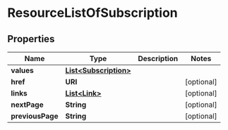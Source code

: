 

# ResourceListOfSubscription


## Properties

Name | Type | Description | Notes
------------ | ------------- | ------------- | -------------
**values** | [**List&lt;Subscription&gt;**](Subscription.md) |  | 
**href** | **URI** |  |  [optional]
**links** | [**List&lt;Link&gt;**](Link.md) |  |  [optional]
**nextPage** | **String** |  |  [optional]
**previousPage** | **String** |  |  [optional]



